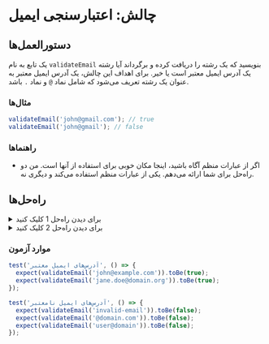 # چالش: اعتبارسنجی ایمیل

## دستورالعمل‌ها

یک تابع به نام `validateEmail` بنویسید که یک رشته را دریافت کرده و برگرداند آیا رشته یک آدرس ایمیل معتبر است یا خیر. برای اهداف این چالش، یک آدرس ایمیل معتبر به عنوان یک رشته تعریف می‌شود که شامل نماد `@` و نماد `.` باشد.

### مثال‌ها

```js
validateEmail('john@gmail.com'); // true
validateEmail('john@gmail'); // false
```

### راهنماها

- اگر از عبارات منظم آگاه باشید، اینجا مکان خوبی برای استفاده از آنها است. من دو راه‌حل برای شما ارائه می‌دهم. یکی از عبارات منظم استفاده می‌کند و دیگری نه.

## راه‌حل‌ها

<details>
  <summary>برای دیدن راه‌حل 1 کلیک کنید </summary>

استفاده از یک عبارت منظم:

```js
function validateEmail(email) {
  const emailRegex = /^[A-Za-z0-9._%+-]+@[A-Za-z0-9.-]+\.[A-Za-z]{2,}$/;
  return emailRegex.test(email);
}
```

### توضیح

عبارت منظم کمی پیچیده است، اما یک مثال خوب از قدرت عبارات منظم است. بیایید آن را تجزیه کنیم:

- ^ ابتدای رشته را ادعا می‌کند.
- [A-Za-z0-9._%+-]+ یک یا چند تکرار از حروف (به هر دو حالت بزرگ و کوچک)، ارقام، نقطه‌ها، زیرخط‌ها، علامت درصد، علامت‌های پلاس و خط‌تیره را مطابقت می‌دهد. این قسمت بخش محلی از آدرس ایمیل را قبل از نماد "@" نشان می‌دهد.
- @ نماد "@" را مطابقت می‌دهد.
- [A-Za-z0-9.-]+ یک یا چند تکرار از حروف، ارقام، نقطه‌ها و خط‌تیره‌ها را مطابقت می‌دهد. این قسمت نام دامنه‌ی آدرس ایمیل را نشان می‌دهد.
- \. نقطه (".") را مطابقت می‌دهد. به دلیل اینکه نقطه در عبارات منظم معانی ویژه‌ای دارد، باید با یک علامت برگشت (\) دور آن را ارجاع دهیم.
- [A-Za-z]{

2,} دو یا چند تکرار از حروف را مطابقت می‌دهد. این بخش دامنه‌ی بالایی (TLD) آدرس ایمیل را نشان می‌دهد.
- $ انتهای رشته را ادعا می‌کند.

</details>

<details>
  <summary>برای دیدن راه‌حل 2 کلیک کنید </summary>

بدون استفاده از عبارات منظم:

```js
function validateEmail(email) {
  if (email.indexOf('@') === -1) {
    return false;
  }

  const [localPart, domain] = email.split('@');

  if (localPart.length === 0 || domain.length < 3) {
    return false;
  }

  const domainExtension = domain.split('.');
  if (
    domainExtension.length < 2 ||
    domainExtension[domainExtension.length - 1].length < 2
  ) {
    return false;
  }

  return true;
}
```

### توضیح

این راه‌حل کمی پیچیده‌تر است، اما از عبارات منظم استفاده نمی‌کند.

- با استفاده از متد `indexOf` بررسی می‌کنیم که آدرس ایمیل شامل نماد "@" است یا خیر. اگر شامل نباشد، `false` برگردانده می‌شود.
- با استفاده از متد `split`، آدرس ایمیل را به دو قسمت تقسیم می‌کنیم: بخش محلی و دامنه. ما از استخراج ویژگی‌ها استفاده می‌کنیم تا دو بخش را به متغیرها اختصاص دهیم.
- بررسی می‌کنیم که بخش محلی خالی است یا دامنه کمتر از سه کاراکتر دارد. اگر یکی از این شرایط درست باشد، `false` برگردانده می‌شود.
- با استفاده از متد `split`، دامنه را به بخش‌ها تقسیم می‌کنیم. بررسی می‌کنیم که دامنه حداقل دو بخش داشته باشد و بخش آخر حداقل دو کاراکتر داشته باشد.
- اگر هیچ یک از شرایط فوق درست نباشند، `false` برگردانده می‌شود.

در نهایت، اگر هیچ یک از شرایط درست نباشند، `true` برگردانده می‌شود.

</details>

### موارد آزمون

```js
test('آدرس‌های ایمیل معتبر', () => {
  expect(validateEmail('john@example.com')).toBe(true);
  expect(validateEmail('jane.doe@domain.org')).toBe(true);
});

test('آدرس‌های ایمیل نامعتبر', () => {
  expect(validateEmail('invalid-email')).toBe(false);
  expect(validateEmail('@domain.com')).toBe(false);
  expect(validateEmail('user@domain')).toBe(false);
});
```